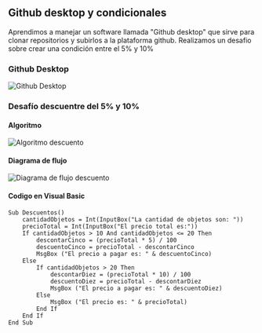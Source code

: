 ## Github desktop y condicionales

Aprendimos a manejar un software llamada "Github desktop" que sirve para clonar repositorios y subirlos a la plataforma github. Realizamos un desafio sobre crear una condición entre el 5% y 10%

### Github Desktop

![Github Desktop](https://i.imgur.com/4hXPf6z.png)

### Desafío descuentre del 5% y 10%

#### Algoritmo

![Algoritmo descuento](https://i.imgur.com/XWvmaEa.jpg)

#### Diagrama de flujo

![Diagrama de flujo descuento](https://i.imgur.com/zP5sSl9.jpg)

#### Codigo en Visual Basic

```
Sub Descuentos()
    cantidadObjetos = Int(InputBox("La cantidad de objetos son: "))
    precioTotal = Int(InputBox("El precio total es:"))
    If cantidadObjetos > 10 And cantidadObjetos <= 20 Then
        descontarCinco = (precioTotal * 5) / 100
        descuentoCinco = precioTotal - descontarCinco
        MsgBox ("El precio a pagar es: " & descuentoCinco)
    Else
        If cantidadObjetos > 20 Then
            descontarDiez = (precioTotal * 10) / 100
            descuentoDiez = precioTotal - descontarDiez
            MsgBox ("El precio a pagar es: " & descuentoDiez)
        Else
            MsgBox ("El precio es: " & precioTotal)
        End If
    End If
End Sub
```
